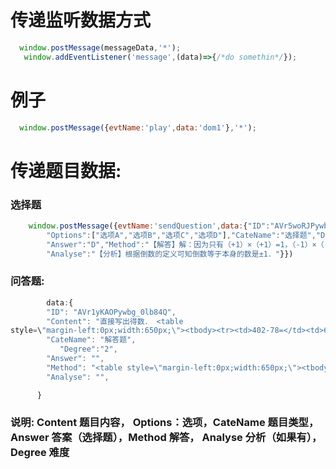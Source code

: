 # 传递监听数据方式
```js
  window.postMessage(messageData,'*');
   window.addEventListener('message',(data)=>{/*do somethin*/});
```

# 例子
```js
  window.postMessage({evtName:'play',data:'dom1'},'*');
```

# 传递题目数据:
        
### 选择题
```js
	window.postMessage({evtName:'sendQuestion',data:{"ID":"AVr5woRJPywbg_0lhGCU","Content":"倒数等于本身的数是（　　）",
		"Options":["选项A","选项B","选项C","选项D"],"CateName":"选择题","Degree":"2",
		"Answer":"D","Method":"【解答】解：因为只有（+1）×（+1）=1，（-1）×（-1）=1，<br />所以倒数等于本身的数是±1．<br />故选D．",
		"Analyse":"【分析】根据倒数的定义可知倒数等于本身的数是±1．"}}) 
```
###  问答题:
```js
        data:{
        "ID": "AVr1yKAOPywbg_0lb84Q",
        "Content": "直接写出得数． <table 
style=\"margin-left:0px;width:650px;\"><tbody><tr><td>402-78=</td><td>6.25+3.75=</td><td>0.9-0.01=</td><td>3.6÷9=</td></tr><tr><td>8×9×1.25=</td><t$
        "CateName": "解答题",
           "Degree":"2",
        "Answer": "",
        "Method": "<table style=\"margin-left:0px;width:650px;\"><tbody><tr><td>402-78=324，</td><td>6.25+3.75=10，</td><td>0.9-0.01=0.89，</td><td>3.6÷9=0.4，</td></tr><tr><td>8×9×1.25=90>$
        "Analyse": "",

      }
```
### 说明: Content 题目内容， Options：选项，CateName 题目类型，Answer 答案（选择题），Method 解答， Analyse 分析（如果有）， Degree 难度

	


